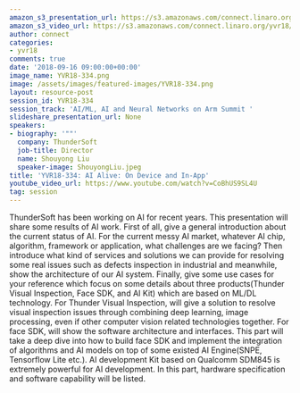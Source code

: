```yaml
---
amazon_s3_presentation_url: https://s3.amazonaws.com/connect.linaro.org/yvr18/presentations/yvr18-334.pdf
amazon_s3_video_url: https://s3.amazonaws.com/connect.linaro.org/yvr18/videos/yvr18-334.mp4
author: connect
categories:
- yvr18
comments: true
date: '2018-09-16 09:00:00+00:00'
image_name: YVR18-334.png
image: /assets/images/featured-images/YVR18-334.png
layout: resource-post
session_id: YVR18-334
session_track: 'AI/ML, AI and Neural Networks on Arm Summit '
slideshare_presentation_url: None
speakers:
- biography: '""'
  company: ThunderSoft
  job-title: Director
  name: Shouyong Liu
  speaker-image: ShouyongLiu.jpeg
title: 'YVR18-334: AI Alive: On Device and In-App'
youtube_video_url: https://www.youtube.com/watch?v=CoBhUS9SL4U
tag: session
---
```


ThunderSoft has been working on AI for recent years. This presentation will share some results of AI work.  First of all, give a general introduction about the current status of AI. For the current messy AI market, whatever AI chip, algorithm, framework or application, what challenges are we facing? Then introduce what kind of services and solutions we can provide for resolving some real issues such as defects inspection in industrial and meanwhile, show the architecture of our AI system. Finally, give some use cases for your reference which focus on some details about three products(Thunder Visual Inspection, Face SDK,  and AI Kit) which are based on ML/DL technology.  For Thunder Visual Inspection, will give a solution to resolve visual inspection issues through combining deep learning, image processing, even if other computer vision related technologies together. For face SDK, will show the software architecture and interfaces. This part will take a deep dive into how to build face SDK and implement the integration of algorithms and AI models on top of some existed AI Engine(SNPE, Tensorflow Lite etc.).  AI development Kit based on Qualcomm SDM845 is extremely powerful for AI development.  In this part,  hardware specification and software capability will be listed.
